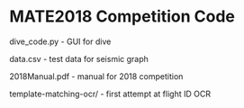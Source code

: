# MATE2018 Competition Code

dive_code.py		- GUI for dive

data.csv		- test data for seismic graph

2018Manual.pdf		- manual for 2018 competition

template-matching-ocr/	- first attempt at flight ID OCR
